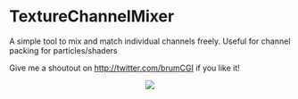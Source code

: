 # TextureChannelMixer
A simple tool to mix and match individual channels freely.
Useful for channel packing for particles/shaders

Give me a shoutout on http://twitter.com/brumCGI if you like it!
<p align="center">
<img src="https://i.imgur.com/8Q8ethk.png">
</p>
